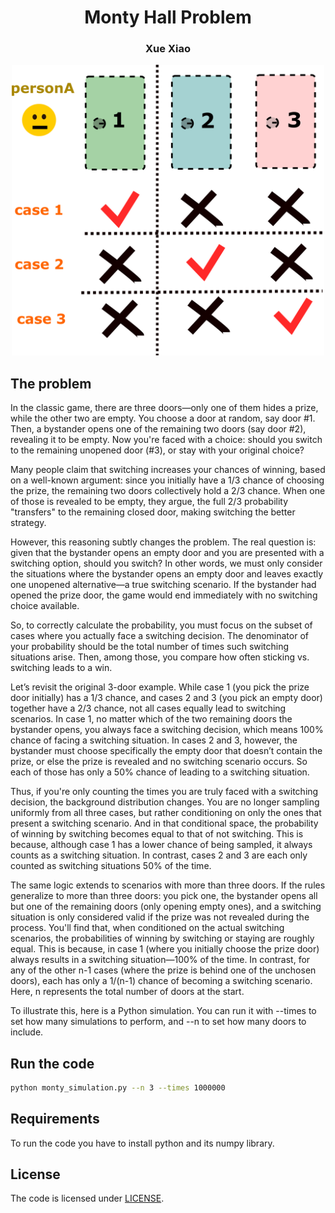 <p align="center">
  <h1 align="center">Monty Hall Problem</h1>
  <h3 align="center">Xue Xiao</h3>
  <div align="center">
        <img src="./diagram.png", width="500">
  </div>
  
## The problem
In the classic game, there are three doors—only one of them hides a prize, while the other two are empty. You choose a door at random, say door #1. Then, a bystander opens one of the remaining two doors (say door #2), revealing it to be empty. Now you're faced with a choice: should you switch to the remaining unopened door (#3), or stay with your original choice?

Many people claim that switching increases your chances of winning, based on a well-known argument: since you initially have a 1/3 chance of choosing the prize, the remaining two doors collectively hold a 2/3 chance. When one of those is revealed to be empty, they argue, the full 2/3 probability "transfers" to the remaining closed door, making switching the better strategy.

However, this reasoning subtly changes the problem. The real question is: given that the bystander opens an empty door and you are presented with a switching option, should you switch? In other words, we must only consider the situations where the bystander opens an empty door and leaves exactly one unopened alternative—a true switching scenario. If the bystander had opened the prize door, the game would end immediately with no switching choice available.

So, to correctly calculate the probability, you must focus on the subset of cases where you actually face a switching decision. The denominator of your probability should be the total number of times such switching situations arise. Then, among those, you compare how often sticking vs. switching leads to a win.

Let’s revisit the original 3-door example. While case 1 (you pick the prize door initially) has a 1/3 chance, and cases 2 and 3 (you pick an empty door) together have a 2/3 chance, not all cases equally lead to switching scenarios. In case 1, no matter which of the two remaining doors the bystander opens, you always face a switching decision, which means 100% chance of facing a switching situation. In cases 2 and 3, however, the bystander must choose specifically the empty door that doesn’t contain the prize, or else the prize is revealed and no switching scenario occurs. So each of those has only a 50% chance of leading to a switching situation.

Thus, if you're only counting the times you are truly faced with a switching decision, the background distribution changes. You are no longer sampling uniformly from all three cases, but rather conditioning on only the ones that present a switching scenario. And in that conditional space, the probability of winning by switching becomes equal to that of not switching. This is because, although case 1 has a lower chance of being sampled, it always counts as a switching situation. In contrast, cases 2 and 3 are each only counted as switching situations 50% of the time. 

The same logic extends to scenarios with more than three doors. If the rules generalize to more than three doors: you pick one, the bystander opens all but one of the remaining doors (only opening empty ones), and a switching situation is only considered valid if the prize was not revealed during the process. You'll find that, when conditioned on the actual switching scenarios, the probabilities of winning by switching or staying are roughly equal. This is because, in case 1 (where you initially choose the prize door) always results in a switching situation—100% of the time. In contrast, for any of the other n-1 cases (where the prize is behind one of the unchosen doors), each has only a 1/(n-1) chance of becoming a switching scenario. Here, n represents the total number of doors at the start.

To illustrate this, here is a Python simulation. You can run it with --times to set how many simulations to perform, and --n to set how many doors to include. 

## Run the code
```bash
python monty_simulation.py --n 3 --times 1000000
```
</p>


## Requirements
To run the code you have to install python and its numpy library.

## License
The code is licensed under [LICENSE](LICENSE). 
